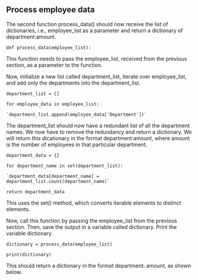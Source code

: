 ## Process employee data
The second function process_data() should now receive the list of dictionaries, i.e., employee_list as a parameter and return a dictionary of department:amount.

`def process_data(employee_list):`

This function needs to pass the employee_list, received from the previous section, as a parameter to the function.

Now, initialize a new list called department_list, iterate over employee_list, and add only the departments into the department_list.

  `department_list = []`
  
  `for employee_data in employee_list:`
   
    `department_list.append(employee_data['Department'])`
    
The department_list should now have a redundant list of all the department names. We now have to remove the redundancy and return a dictionary. We will return this dicationary in the format department:amount, where amount is the number of employees in that particular department.

  `department_data = {}`
  
  `for department_name in set(department_list):`
  
    `department_data[department_name] = department_list.count(department_name)`
    
  `return department_data`
   
This uses the set() method, which converts iterable elements to distinct elements.

Now, call this function by passing the employee_list from the previous section. Then, save the output in a variable called dictionary. Print the variable dictionary.

 `dictionary = process_data(employee_list)`

 `print(dictionary)`

This should return a dictionary in the format department: amount, as shown below.
